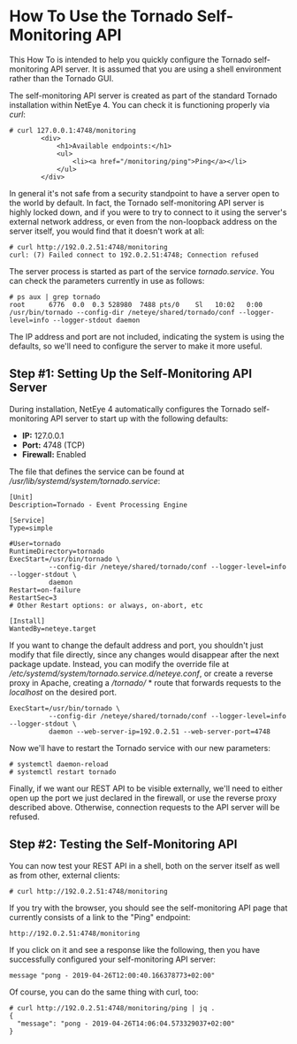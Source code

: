 # <a id="tornado-howto-api"></a> How To Use the Tornado Self-Monitoring API

This How To is intended to help you quickly configure the Tornado self-monitoring API server.
It is assumed that you are using a shell environment rather than the Tornado GUI.

The self-monitoring API server is created as part of the standard Tornado installation within
NetEye 4.  You can check it is functioning properly via *curl*:
```
# curl 127.0.0.1:4748/monitoring
        <div>
            <h1>Available endpoints:</h1>
            <ul>
                <li><a href="/monitoring/ping">Ping</a></li>
            </ul>
        </div>
```

In general it's not safe from a security standpoint to have a server open to the world by default.
In fact, the Tornado self-monitoring API server is highly locked down, and if you were to try to
connect to it using the server's external network address, or even from the non-loopback address
on the server itself, you would find that it doesn't work at all:
```
# curl http://192.0.2.51:4748/monitoring
curl: (7) Failed connect to 192.0.2.51:4748; Connection refused
```

The server process is started as part of the service *tornado.service*.  You can check the
parameters currently in use as follows:
```
# ps aux | grep tornado
root      6776  0.0  0.3 528980  7488 pts/0    Sl   10:02   0:00 /usr/bin/tornado --config-dir /neteye/shared/tornado/conf --logger-level=info --logger-stdout daemon
```

The IP address and port are not included, indicating the system is using the defaults, so we'll
need to configure the server to make it more useful.



## <a id="tornado-howto-api-configuration"></a> Step #1:  Setting Up the Self-Monitoring API Server

During installation, NetEye 4 automatically configures the Tornado self-monitoring API server
to start up with the following defaults:
* **IP:**  127.0.0.1
* **Port:**  4748 (TCP)
* **Firewall:**  Enabled

The file that defines the service can be found at */usr/lib/systemd/system/tornado.service*:
```
[Unit]
Description=Tornado - Event Processing Engine

[Service]
Type=simple

#User=tornado
RuntimeDirectory=tornado
ExecStart=/usr/bin/tornado \
          --config-dir /neteye/shared/tornado/conf --logger-level=info --logger-stdout \
          daemon
Restart=on-failure
RestartSec=3
# Other Restart options: or always, on-abort, etc

[Install]
WantedBy=neteye.target
```

If you want to change the default address and port, you shouldn't just modify that file directly,
since any changes would disappear after the next package update.  Instead, you can modify the
override file at */etc/systemd/system/tornado.service.d/neteye.conf*, or create a reverse proxy
in Apache, creating a */tornado/* * route that forwards requests to the *localhost* on the
desired port.
```
ExecStart=/usr/bin/tornado \
          --config-dir /neteye/shared/tornado/conf --logger-level=info --logger-stdout \
          daemon --web-server-ip=192.0.2.51 --web-server-port=4748
```

Now we'll have to restart the Tornado service with our new parameters:
```
# systemctl daemon-reload
# systemctl restart tornado
```

Finally, if we want our REST API to be visible externally, we'll need to either open up the port
we just declared in the firewall, or use the reverse proxy described above.  Otherwise, connection
requests to the API server will be refused.



## <a id="tornado-howto-api-testing"></a>  Step #2:  Testing the Self-Monitoring API

You can now test your REST API in a shell, both on the server itself as well as from other,
external clients:
```
# curl http://192.0.2.51:4748/monitoring
```

If you try with the browser, you should see the self-monitoring API page that currently consists
of a link to the "Ping" endpoint: 
```
http://192.0.2.51:4748/monitoring
```

If you click on it and see a response like the following, then you have successfully configured
your self-monitoring API server:
```
message	"pong - 2019-04-26T12:00:40.166378773+02:00"
```

Of course, you can do the same thing with curl, too:
```
# curl http://192.0.2.51:4748/monitoring/ping | jq .
{
  "message": "pong - 2019-04-26T14:06:04.573329037+02:00"
}
```
